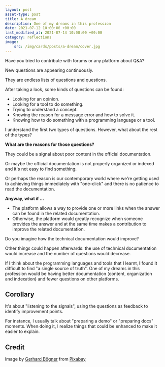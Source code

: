 ```yaml
---
layout: post
asset-type: post
title: A dream
description: One of my dreams in this profession
date: 2021-07-12 10:00:00 +00:00
last_modified_at: 2021-07-14 10:00:00 +00:00
category: reflections
image:
    src: /img/cards/posts/a-dream/cover.jpg
---
```


Have you tried to contribute with forums or any platform about Q&A?

New questions are appearing continuously.

They are endless lists of questions and questions.

After taking a look, some kinds of questions can be found:

* Looking for an opinion.
* Looking for a tool to do something.
* Trying to understand a concept.
* Knowing the reason for a message error and how to solve it.
* Knowing how to do something with a programming language or a tool.

I understand the first two types of questions. However, what about the rest of the types? 

**What are the reasons for those questions?**

They could be a signal about poor content in the official documentation.

Or maybe the official documentation is not properly organized or indexed and it's not easy to find something.

Or perhaps the reason is our contemporary world where we're getting used to achieving things immediately with "one-click" and there is no patience to read the documentation.

**Anyway, what if ...**

* The platform allows a way to provide one or more links when the answer can be found in the related documentation.
* Otherwise, the platform would greatly recognize when someone provides the answer and at the same time makes a contribution to improve the related documentation.

Do you imagine how the technical documentation would improve?

Other things could happen afterwards: the use of technical documentation would increase and the number of questions would decrease.

If I think about the programming languages and tools that I learnt, I found it difficult to find "a single source of truth". One of my dreams in this profession would be having better documentation (content, organization and indexation) and fewer questions on other platforms.

## Corollary

It's about "listening to the signals", using the questions as feedback to identify improvement points.

For instance, I usually talk about "preparing a demo" or "preparing docs" moments. When doing it, I realize things that could be enhanced to make it easier to explain.

## Credit

Image by <a href="https://pixabay.com/users/bogitw-851103/?utm_source=link-attribution&amp;utm_medium=referral&amp;utm_campaign=image&amp;utm_content=2485544">Gerhard Bögner</a> from <a href="https://pixabay.com/?utm_source=link-attribution&amp;utm_medium=referral&amp;utm_campaign=image&amp;utm_content=2485544">Pixabay</a>

